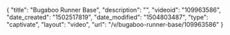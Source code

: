 {
    "title": "Bugaboo Runner Base",
    "description": "",
    "videoid": "109963586",
    "date_created": "1502517819",
    "date_modified": "1504803487",
    "type": "captivate",
    "layout": "video",
    "url": "\/v\/bugaboo-runner-base\/109963586"
}